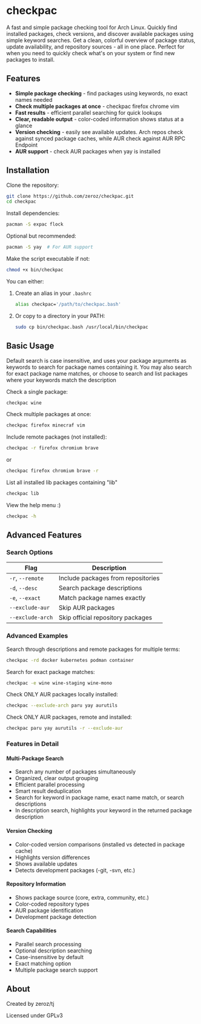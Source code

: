 # checkpac

A fast and simple package checking tool for Arch Linux. Quickly find installed packages, check versions, and discover available packages using simple keyword searches. Get a clean, colorful overview of package status, update availability, and repository sources - all in one place. Perfect for when you need to quickly check what's on your system or find new packages to install.

## Features

- **Simple package checking** - find packages using keywords, no exact names needed
- **Check multiple packages at once** - checkpac firefox chrome vim
- **Fast results** - efficient parallel searching for quick lookups
- **Clear, readable output** - color-coded information shows status at a glance
- **Version checking** - easily see available updates. Arch repos check against synced package caches, while AUR check against AUR RPC Endpoint
- **AUR support** - check AUR packages when yay is installed

## Installation

Clone the repository:
```bash
git clone https://github.com/zeroz/checkpac.git
cd checkpac
```

Install dependencies:
```bash
pacman -S expac flock
```

Optional but recommended:
```bash
pacman -S yay  # For AUR support
```

Make the script executable if not:
```bash
chmod +x bin/checkpac
```

You can either:
1. Create an alias in your `.bashrc`
   ```bash
   alias checkpac='/path/to/checkpac.bash'
   ```
   
2. Or copy to a directory in your PATH:
   ```bash
   sudo cp bin/checkpac.bash /usr/local/bin/checkpac
   ```

## Basic Usage
Default search is case insensitive, and uses your package arguments as keywords to search for package names containing it.
You may also search for exact package name matches, or choose to search and list packages where your keywords match the description


Check a single package:
```bash
checkpac wine
```

Check multiple packages at once:
```bash
checkpac firefox minecraf vim
```


Include remote packages (not installed):
```bash
checkpac -r firefox chromium brave
```
or 
```bash
checkpac firefox chromium brave -r
```

List all installed lib packages containing "lib"
```bash
checkpac lib
```

View the help menu :)
```bash
checkpac -h
```


## Advanced Features

### Search Options

| Flag | Description |
|------|-------------|
| `-r`, `--remote` | Include packages from repositories |
| `-d`, `--desc` | Search package descriptions |
| `-e`, `--exact` | Match package names exactly |
| `--exclude-aur` | Skip AUR packages |
| `--exclude-arch` | Skip official repository packages |

### Advanced Examples

Search through descriptions and remote packages for multiple terms:
```bash
checkpac -rd docker kubernetes podman container
```

Search for exact package matches:
```bash
checkpac -e wine wine-staging wine-mono
```

Check ONLY AUR packages locally installed:
```bash
checkpac --exclude-arch paru yay aurutils
```

Check ONLY AUR packages, remote and installed:
```bash
checkpac paru yay aurutils -r --exclude-aur
```

### Features in Detail

#### Multi-Package Search
- Search any number of packages simultaneously
- Organized, clear output grouping
- Efficient parallel processing
- Smart result deduplication
- Search for keyword in package name, exact name match, or search descriptions
- In description search, highlights your keyword in the returned package description

#### Version Checking
- Color-coded version comparisons (installed vs detected in package cache)
- Highlights version differences
- Shows available updates
- Detects development packages (-git, -svn, etc.)

#### Repository Information
- Shows package source (core, extra, community, etc.)
- Color-coded repository types
- AUR package identification
- Development package detection

#### Search Capabilities
- Parallel search processing
- Optional description searching
- Case-insensitive by default
- Exact matching option
- Multiple package search support

## About

Created by zeroz/tj

Licensed under GPLv3
